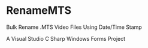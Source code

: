 # RenameMTS
Bulk Rename .MTS Video Files Using Date/Time Stamp

A Visual Studio C Sharp Windows Forms Project
